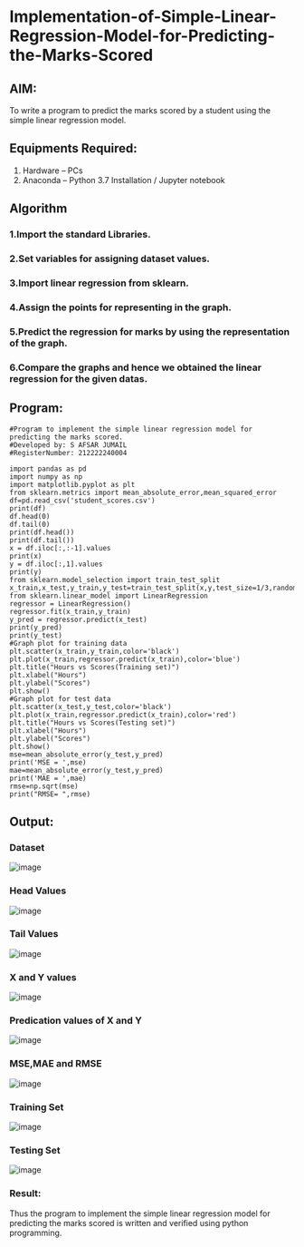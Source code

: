 # Implementation-of-Simple-Linear-Regression-Model-for-Predicting-the-Marks-Scored

## AIM:
To write a program to predict the marks scored by a student using the simple linear regression model.

## Equipments Required:
1. Hardware – PCs
2. Anaconda – Python 3.7 Installation / Jupyter notebook

## Algorithm
### 1.Import the standard Libraries.
### 2.Set variables for assigning dataset values.
### 3.Import linear regression from sklearn.
### 4.Assign the points for representing in the graph.
### 5.Predict the regression for marks by using the representation of the graph.
### 6.Compare the graphs and hence we obtained the linear regression for the given datas.
## Program:
```
#Program to implement the simple linear regression model for predicting the marks scored.
#Developed by: S AFSAR JUMAIL
#RegisterNumber: 212222240004

import pandas as pd
import numpy as np
import matplotlib.pyplot as plt
from sklearn.metrics import mean_absolute_error,mean_squared_error
df=pd.read_csv('student_scores.csv')
print(df)
df.head(0)
df.tail(0)
print(df.head())
print(df.tail())
x = df.iloc[:,:-1].values
print(x)
y = df.iloc[:,1].values
print(y)
from sklearn.model_selection import train_test_split
x_train,x_test,y_train,y_test=train_test_split(x,y,test_size=1/3,random_state=0)
from sklearn.linear_model import LinearRegression
regressor = LinearRegression()
regressor.fit(x_train,y_train)
y_pred = regressor.predict(x_test)
print(y_pred)
print(y_test)
#Graph plot for training data
plt.scatter(x_train,y_train,color='black')
plt.plot(x_train,regressor.predict(x_train),color='blue')
plt.title("Hours vs Scores(Training set)")
plt.xlabel("Hours")
plt.ylabel("Scores")
plt.show()
#Graph plot for test data
plt.scatter(x_test,y_test,color='black')
plt.plot(x_train,regressor.predict(x_train),color='red')
plt.title("Hours vs Scores(Testing set)")
plt.xlabel("Hours")
plt.ylabel("Scores")
plt.show()
mse=mean_absolute_error(y_test,y_pred)
print('MSE = ',mse)
mae=mean_absolute_error(y_test,y_pred)
print('MAE = ',mae)
rmse=np.sqrt(mse)
print("RMSE= ",rmse)
```

## Output:
### Dataset
![image](https://github.com/Afsarjumail/Implementation-of-Simple-Linear-Regression-Model-for-Predicting-the-Marks-Scored/assets/118343395/45fa3abc-3b5c-4053-9552-55c8f5f8f8da)


### Head Values
![image](https://github.com/Afsarjumail/Implementation-of-Simple-Linear-Regression-Model-for-Predicting-the-Marks-Scored/assets/118343395/1a2c1afc-5371-49db-b70a-6cda3275d251)


### Tail Values
![image](https://github.com/Afsarjumail/Implementation-of-Simple-Linear-Regression-Model-for-Predicting-the-Marks-Scored/assets/118343395/131d50d8-8c19-483f-9730-e7906f538cab)


### X and Y values
![image](https://github.com/Afsarjumail/Implementation-of-Simple-Linear-Regression-Model-for-Predicting-the-Marks-Scored/assets/118343395/306fa17d-a2e1-490e-9fcd-e9f096687bcb)


### Predication values of X and Y
![image](https://github.com/Afsarjumail/Implementation-of-Simple-Linear-Regression-Model-for-Predicting-the-Marks-Scored/assets/118343395/ebea550e-caf3-4123-b568-6b28b782e1e6)

### MSE,MAE and RMSE
![image](https://github.com/Afsarjumail/Implementation-of-Simple-Linear-Regression-Model-for-Predicting-the-Marks-Scored/assets/118343395/bfeaaba9-67dc-4bd4-b115-c415495b9d75)

### Training Set
![image](https://github.com/Afsarjumail/Implementation-of-Simple-Linear-Regression-Model-for-Predicting-the-Marks-Scored/assets/118343395/80547da3-660a-4342-ad80-4bff055873d7)


### Testing Set
![image](https://github.com/Afsarjumail/Implementation-of-Simple-Linear-Regression-Model-for-Predicting-the-Marks-Scored/assets/118343395/57ef8870-3a61-4a19-8590-b71d5f29fae8)



### Result:
Thus the program to implement the simple linear regression model for predicting the marks scored is written and verified using python programming.

